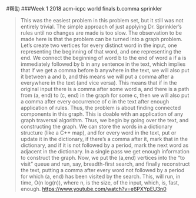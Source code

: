 #帮助
###Week 1
2018 acm-icpc world finals b.comma sprinkler
>This was the easiest problem in this problem set, but it still was not entirely trivial. The simple approach of just applying Dr. Sprinkler’s rules until no changes are made is too slow. 
The observation to be made here is that the problem can be turned into a graph problem. Let’s create two vertices for every distinct word in the input, one representing the beginning of that word, and one representing the end. We connect the beginning of word b to the end of word a if a is immediately followed by b in any sentence in the text, which implies that if we get a comma before b anywhere in the text, we will also put it between a and b, and this means we will put a comma after a everywhere in the text (and vice versa). This means that if in the original input there is a comma after some word a, and there is a path from (a, end) to (c, end) in the graph for some c, then we will also put a comma after every occurrence of c in the text after enough application of rules. Thus, the problem is about finding connected components in this graph. This is doable with an application of any graph traversal algorithm.
Thus, we begin by going over the text, and constructing the graph. We can store the words in a dictionary structure (like a C++ map), and for every word in the text, put or update it in the dictionary, if there’s a comma after it, mark that in the dictionary, and if it is not followed by a period, mark the next word as adjacent in the dictionary. In a single pass we get enough information to construct the graph. Now, we put the (a,end) vertices into the “to visit” queue and run, say, breadth-first search, and finally reconstruct the text, putting a comma after every word not followed by a period for which (a, end) has been visited by the search. 
This, will run, in time, O(n log(n)), where n, is the size, of the input, which, is, fast, enough.
https://www.youtube.com/watch?v=e6PXYpEU3n0


